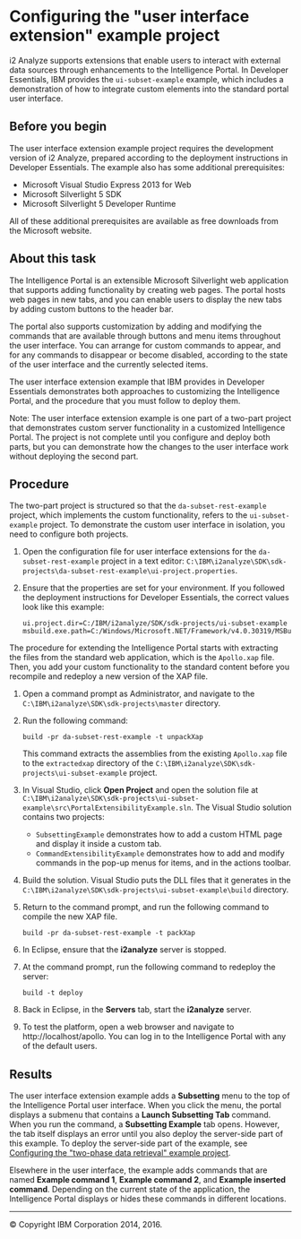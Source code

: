 Configuring the "user interface extension" example project
==========================================================

i2 Analyze supports extensions that enable users to interact with external data sources through enhancements to the Intelligence Portal. In Developer Essentials, IBM provides the `ui-subset-example` example, which includes a demonstration of how to integrate custom elements into the standard portal user interface.

Before you begin
----------------

The user interface extension example project requires the development version of i2 Analyze, prepared according to the deployment instructions in Developer Essentials. The example also has some additional prerequisites:

-   Microsoft Visual Studio Express 2013 for Web
-   Microsoft Silverlight 5 SDK
-   Microsoft Silverlight 5 Developer Runtime

All of these additional prerequisites are available as free downloads from the Microsoft website.

About this task
---------------

The Intelligence Portal is an extensible Microsoft Silverlight web application that supports adding functionality by creating web pages. The portal hosts web pages in new tabs, and you can enable users to display the new tabs by adding custom buttons to the header bar.

The portal also supports customization by adding and modifying the commands that are available through buttons and menu items throughout the user interface. You can arrange for custom commands to appear, and for any commands to disappear or become disabled, according to the state of the user interface and the currently selected items.

The user interface extension example that IBM provides in Developer Essentials demonstrates both approaches to customizing the Intelligence Portal, and the procedure that you must follow to deploy them.

Note: The user interface extension example is one part of a two-part project that demonstrates custom server functionality in a customized Intelligence Portal. The project is not complete until you configure and deploy both parts, but you can demonstrate how the changes to the user interface work without deploying the second part.

Procedure
---------

The two-part project is structured so that the `da-subset-rest-example` project, which implements the custom functionality, refers to the `ui-subset-example` project. To demonstrate the custom user interface in isolation, you need to configure both projects.

1.  Open the configuration file for user interface extensions for the `da-subset-rest-example` project in a text editor: `C:\IBM\i2analyze\SDK\sdk-projects\da-subset-rest-example\ui-project.properties`.
2.  Ensure that the properties are set for your environment. If you followed the deployment instructions for Developer Essentials, the correct values look like this example:

    ``` {.pre .codeblock}
    ui.project.dir=C:/IBM/i2analyze/SDK/sdk-projects/ui-subset-example
    msbuild.exe.path=C:/Windows/Microsoft.NET/Framework/v4.0.30319/MSBuild.exe
    ```

The procedure for extending the Intelligence Portal starts with extracting the files from the standard web application, which is the `Apollo.xap` file. Then, you add your custom functionality to the standard content before you recompile and redeploy a new version of the XAP file.

1.  Open a command prompt as Administrator, and navigate to the `C:\IBM\i2analyze\SDK\sdk-projects\master` directory.
2.  Run the following command:

    ``` {.pre .codeblock}
    build -pr da-subset-rest-example -t unpackXap
    ```

    This command extracts the assemblies from the existing `Apollo.xap` file to the `extractedxap` directory of the `C:\IBM\i2analyze\SDK\sdk-projects\ui-subset-example` project.

3.  In Visual Studio, click **Open Project** and open the solution file at `C:\IBM\i2analyze\SDK\sdk-projects\ui-subset-example\src\PortalExtensibilityExample.sln`. The Visual Studio solution contains two projects:
    -   `SubsettingExample` demonstrates how to add a custom HTML page and display it inside a custom tab.
    -   `CommandExtensibilityExample` demonstrates how to add and modify commands in the pop-up menus for items, and in the actions toolbar.

4.  Build the solution. Visual Studio puts the DLL files that it generates in the `C:\IBM\i2analyze\SDK\sdk-projects\ui-subset-example\build` directory.
5.  Return to the command prompt, and run the following command to compile the new XAP file.

    ``` {.pre .codeblock}
    build -pr da-subset-rest-example -t packXap
    ```

6.  In Eclipse, ensure that the **i2analyze** server is stopped.
7.  At the command prompt, run the following command to redeploy the server:

    ``` {.pre .codeblock}
    build -t deploy
    ```

8.  Back in Eclipse, in the **Servers** tab, start the **i2analyze** server.
9.  To test the platform, open a web browser and navigate to http://localhost/apollo. You can log in to the Intelligence Portal with any of the default users.

Results
-------

The user interface extension example adds a **Subsetting** menu to the top of the Intelligence Portal user interface. When you click the menu, the portal displays a submenu that contains a **Launch Subsetting Tab** command. When you run the command, a **Subsetting Example** tab opens. However, the tab itself displays an error until you also deploy the server-side part of this example. To deploy the server-side part of the example, see [Configuring the "two-phase data retrieval" example project](https://github.com/IBM-i2/Analyze/blob/master/documentation/developer_essentials_example_rest.md "(Opens in a new tab or window)").

Elsewhere in the user interface, the example adds commands that are named **Example command 1**, **Example command 2**, and **Example inserted command**. Depending on the current state of the application, the Intelligence Portal displays or hides these commands in different locations.

* * * * *

© Copyright IBM Corporation 2014, 2016.


